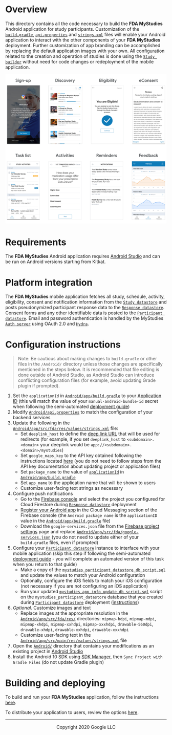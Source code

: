 <!--
 Copyright 2020 Google LLC
 Use of this source code is governed by an MIT-style
 license that can be found in the LICENSE file or at
 https://opensource.org/licenses/MIT.
-->

# Overview
This directory contains all the code necessary to build the **FDA MyStudies** Android application for study participants. Customization of the [`build.gradle`](app/build.gradle), [`api.properties`](api.properties) and [`strings.xml`](app/src/fda/res/values/strings.xml) files will enable your Android application to interact with the other components of your **FDA MyStudies** deployment. Further customization of app branding can be accomplished by replacing the default application images with your own. All configuration related to the creation and operation of studies is done using the [`Study builder`](../study-builder/) without need for code changes or redeployment of the mobile application.

![Example screens](../documentation/images/mobile-screens.png "Example screens")

# Requirements
The **FDA MyStudies** Android application requires [Android Studio](https://developer.android.com/studio/index.html) and can be run on Android versions starting from Kitkat.

# Platform integration
The **FDA MyStudies** mobile application fetches all study, schedule, activity, eligibility, consent and notification information from the [`Study datastore`](../study-datastore/) and posts pseudonymized participant response data to the [`Response datastore`](../response-datastore/). Consent forms and any other identifiable data is posted to the [`Participant datastore`](../participant-datastore/). Email and password authentication is handled by the MyStudies [`Auth server`](../auth-server/) using OAuth 2.0 and [`Hydra`](/hydra/).

# Configuration instructions

> Note: Be cautious about making changes to `build.gradle` or other files in the `/Android/` directory unless those changes are specifically mentioned in the steps below. It is recommended that file editing is done outside of Android Studio, as Android Studio can introduce conflicting configuration files (for example, avoid updating Grade plugin if prompted).

1. Set the `applicationId` in [`Android/app/build.gradle`](app/build.gradle) to your [Application ID](https://developer.android.com/studio/build/application-id) (this will match the value of your `manual-android-bundle-id` secret when following the semi-automated [deployment guide](/deployment/README.md))
1. Modify [`Android/api.properties`](api.properties) to match the configuration of your backend services
1. Update the following in the [`Android/app/src/fda/res/values/strings.xml`](app/src/fda/res/values/strings.xml) file:
    -    Set `deeplink_host` to define the [deep link URL](https://developer.android.com/training/app-links/deep-linking) that will be used for redirects (for example, if you set `deeplink_host` to `<subdomain>.<domain>` your deeplink would be `app://<subdomain>.<domain>/mystudies`) 
    -    Set `google_maps_key` to the API key obtained following the instructions located [here](https://developers.google.com/maps/documentation/android-sdk/get-api-key) (you do not need to follow steps from the API key documentation about updating project or application files)
    -    Set `package_name` to the value of [`applicationId`](https://developer.android.com/studio/build/application-id) in [`Android/app/build.gradle`](app/build.gradle)
    -    Set `app_name` to the application name that will be shown to users 
    -    Customize user-facing text strings as necessary
1. Configure push notifications
    -    Go to the [Firebase console](https://console.firebase.google.com/) and select the project you configured for Cloud Firestore during [`Response datastore`](/response-datastore/) deployment 
    -    [Register your Android app](https://firebase.google.com/docs/android/setup) in the Cloud Messaging section of the Firebase console (the `Android package name` is the `applicationID` value in the [`Android/app/build.gradle`](app/build.gradle) file)
    -    Download the `google-services.json` file from the [Firebase project settings](https://console.firebase.google.com/project/_/settings/general/) page and replace [`Android/app/src/fda/google-services.json`](app/src/fda/google-services.json) (you do not need to update either of your `build.gradle` files, even if prompted)
1. Configure your [`Participant datastore`](/participant-datastore/) instance to interface with your mobile application (skip this step if following the semi-automated [deployment guide](/deployment/README.md) - you will complete an automated version of this task when you return to that guide)
    -    Make a copy of the [`mystudies_participant_datastore_db_script.sql`](../participant-datastore/sqlscript/mystudies_app_info_update_db_script.sql) and update the values to match your Android configuration
    -   Optionally, configure the iOS fields to match your iOS configuration (not necessary if you are not configuring an iOS application)
    -    Run your updated [`mystudies_app_info_update_db_script.sql`](../participant-datastore/sqlscript/mystudies_app_info_update_db_script.sql) script on the `mystudies_participant_datastore` database that you created during [`Participant datastore`](/participant-datastore/) deployment  ([instructions](https://cloud.google.com/sql/docs/mysql/import-export/importing#importing_a_sql_dump_file))
1. *Optional.* Customize images and text
     -    Replace images at the appropriate resolution in the [`Android/app/src/fda/res/`](app/src/fda/res/) directories: `mipmap-hdpi`, `mipmap-mdpi`, `mipmap-xhdpi`, `mipmap-xxhdpi`, `mipmap-xxxhdpi`, `drawable-560dpi`, `drawable-xhdpi`, `drawable-xxhdpi`, `drawable-xxxhdpi`
     -    Customize user-facing text in the [`Android/app/src/main/res/values/strings.xml`](app/src/main/res/values/strings.xml) file 
1. Open the [`Android/`](../Android/) directory that contains your modifications as an existing project in [Android Studio](https://developer.android.com/studio/index.html)
1. Install the Android 10 SDK using [SDK Manager](https://developer.android.com/studio/intro/update#sdk-manager), then `Sync Project with Gradle Files` (do not update Gradle plugin)	

# Building and deploying

To build and run your **FDA MyStudies** application, follow the instructions [here](https://developer.android.com/studio/run).

To distribute your application to users, review the options [here](https://developer.android.com/studio/publish). 

***
<p align="center">Copyright 2020 Google LLC</p>
